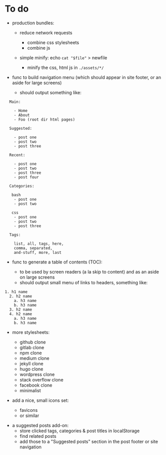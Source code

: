 # To do

- production bundles:

  - reduce network requests

    - combine css stylesheets
    - combine js

  - simple minify: echo `cat "$file"` > newfile
    - minify the css, html js in `./assets/*/`

- func to build navigation menu (which should appear in site footer, or an aside for large screens)

  - should output something like:

```
  Main:

    - Home
    - About
    - Foo (root dir html pages)

  Suggested:

    - post one
    - post two
    - post three

  Recent:

    - post one
    - post two
    - post three
    - post four

  Categories:

   bash
    - post one
    - post two

   css
    - post one
    - post two
    - post three

  Tags:

    list, all, tags, here,
    comma, separated,
    and-stuff, more, last
```

- func to generate a table of contents (TOC):

  - to be used by screen readers (a la skip to content) and as an aside on large screens
  - should output small menu of links to headers, something like:

```
1. h1 name
  2. h2 name
    a. h3 name
    b. h3 name
  3. h2 name
  4. h2 name
    a. h3 name
    b. h3 name
```

- more stylesheets:

  - github clone
  - gitlab clone
  - npm clone
  - medium clone
  - jekyll clone
  - hugo clone
  - wordpress clone
  - stack overflow clone
  - facebook clone
  - minimalist

- add a nice, small icons set:
  - favicons
  - or similar

* a suggested posts add-on:
  - store clicked tags, categories & post titles in localStorage
  - find related posts
  - add those to a "Suggested posts" section in the post footer or site navigation
